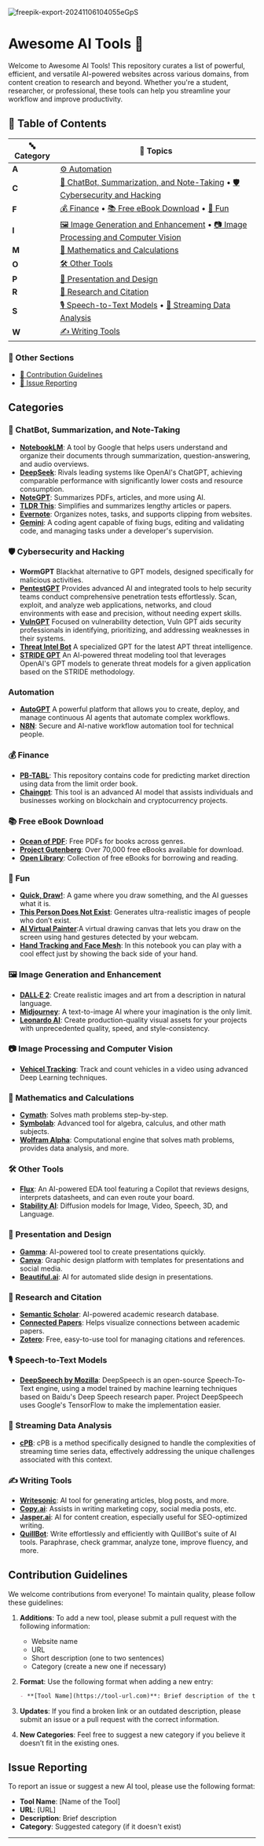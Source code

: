 ![freepik-export-20241106104055eGpS](https://github.com/user-attachments/assets/693d2162-e578-43e2-af86-69992b8aed17)

# Awesome AI Tools 🚀

Welcome to Awesome AI Tools! This repository curates a list of powerful, efficient, and versatile AI-powered websites across various domains, from content creation to research and beyond. Whether you're a student, researcher, or professional, these tools can help you streamline your workflow and improve productivity.

## 📌 Table of Contents  

| 🔤 **Category** | 📂 **Topics** |
|---------------|-------------|
| **A** | [⚙️ Automation](#automation) |
| **C** | [🤖 ChatBot, Summarization, and Note-Taking](#chatbot-summarization-and-note-taking) • [🛡️ Cybersecurity and Hacking](#cybersecurity-and-hacking) |
| **F** | [💰 Finance](#finance) • [📚 Free eBook Download](#free-ebook-download) • [🎉 Fun](#fun) |
| **I** | [🖼️ Image Generation and Enhancement](#image-generation-and-enhancement) • [📷 Image Processing and Computer Vision](#image-processing-and-computer-vision) |
| **M** | [🧮 Mathematics and Calculations](#mathematics-and-calculations) |
| **O** | [🛠️ Other Tools](#other-tools) |
| **P** | [🎨 Presentation and Design](#presentation-and-design) |
| **R** | [🔬 Research and Citation](#research-and-citation) |
| **S** | [🎙️ Speech-to-Text Models](#speech-to-text-models) • [📡 Streaming Data Analysis](#streaming-data-analysis) |
| **W** | [✍️ Writing Tools](#writing-tools) |

### 📜 Other Sections  
- [📖 Contribution Guidelines](#contribution-guidelines)  
- [🐞 Issue Reporting](#issue-reporting)  

## Categories

### 🤖 ChatBot, Summarization, and Note-Taking
- **[NotebookLM](https://notebooklm.google/)**: A tool by Google that helps users understand and organize their documents through summarization, question-answering, and audio overviews.
- **[DeepSeek](https://www.deepseek.com/)**: Rivals leading systems like OpenAI's ChatGPT, achieving comparable performance with significantly lower costs and resource consumption.
- **[NoteGPT](https://www.notegpt.com)**: Summarizes PDFs, articles, and more using AI.
- **[TLDR This](https://tldrthis.com)**: Simplifies and summarizes lengthy articles or papers.
- **[Evernote](https://evernote.com)**: Organizes notes, tasks, and supports clipping from websites.
- **[Gemini](https://gemini.google.com/)**: A coding agent capable of fixing bugs, editing and validating code, and managing tasks under a developer's supervision.

### 🛡️ Cybersecurity and Hacking
- **WormGPT** Blackhat alternative to GPT models, designed specifically for malicious activities.
- **[PentestGPT](https://pentestgpt.ai/)** Provides advanced AI and integrated tools to help security teams conduct comprehensive penetration tests effortlessly. Scan, exploit, and analyze web applications, networks, and cloud environments with ease and precision, without needing expert skills.
- **[VulnGPT](https://chatgpt.com/g/g-blU09Cvvf-vulngpt)** Focused on vulnerability detection, Vuln GPT aids security professionals in identifying, prioritizing, and addressing weaknesses in their systems.
- **[Threat Intel Bot](https://chatgpt.com/g/g-Vy4rIqiCF-threat-intel-bot)** A specialized GPT for the latest APT threat intelligence.
- **[STRIDE GPT](https://stridegpt.streamlit.app/)** An AI-powered threat modeling tool that leverages OpenAI's GPT models to generate threat models for a given application based on the STRIDE methodology.

### Automation
- **[AutoGPT](https://github.com/Significant-Gravitas/AutoGPT)** A powerful platform that allows you to create, deploy, and manage continuous AI agents that automate complex workflows.
- **[N8N](https://n8n.io/)**: Secure and AI-native workflow automation tool for technical people.

### 💰 Finance
- **[PB-TABL](https://github.com/rezapaki1376/PB-TABL)**: This repository contains code for predicting market direction using data from the limit order book.
- **[Chaingpt](https://www.chaingpt.org/)**: This tool is an advanced AI model that assists individuals and businesses working on blockchain and cryptocurrency projects.

### 📚 Free eBook Download
- **[Ocean of PDF](https://oceanofpdf.com)**: Free PDFs for books across genres.
- **[Project Gutenberg](https://www.gutenberg.org)**: Over 70,000 free eBooks available for download.
- **[Open Library](https://openlibrary.org)**: Collection of free eBooks for borrowing and reading.

### 🎉 Fun
- **[Quick, Draw!](https://quickdraw.withgoogle.com/)**: A game where you draw something, and the AI guesses what it is.
- **[This Person Does Not Exist](https://thispersondoesnotexist.com/)**: Generates ultra-realistic images of people who don’t exist.
- **[AI Virtual Painter](https://github.com/MohamedAlaouiMhamdi/AI_virtual_Painter)**:A virtual drawing canvas that lets you draw on the screen using hand gestures detected by your webcam.
- **[Hand Tracking and Face Mesh](https://github.com/milad-goudarzi/Hand-tracking-and-face-mesh/tree/main)**: In this notebook you can play with a cool effect just by showing the back side of your hand.

### 🖼️ Image Generation and Enhancement
- **[DALL·E 2](https://openai.com/index/dall-e-2/)**: Create realistic images and art from a description in natural language.
- **[Midjourney](https://www.midjourney.com/home)**: A text-to-image AI where your imagination is the only limit.
- **[Leonardo AI](https://leonardo.ai/)**: Create production-quality visual assets for your projects with unprecedented quality, speed, and style-consistency.

### 📷 Image Processing and Computer Vision
- **[Vehicel Tracking](https://github.com/milad-goudarzi/Object-tracking)**: Track and count vehicles in a video using advanced Deep Learning techniques.

### 🧮 Mathematics and Calculations
- **[Cymath](https://www.cymath.com)**: Solves math problems step-by-step.
- **[Symbolab](https://www.symbolab.com)**: Advanced tool for algebra, calculus, and other math subjects.
- **[Wolfram Alpha](https://www.wolframalpha.com)**: Computational engine that solves math problems, provides data analysis, and more.

### 🛠️ Other Tools
- **[Flux](https://www.flux.ai/p)**: An AI-powered EDA tool featuring a Copilot that reviews designs, interprets datasheets, and can even route your board.
- **[Stability AI](https://stability.ai/)**: Diffusion models for Image, Video, Speech, 3D, and Language.

### 🎨 Presentation and Design
- **[Gamma](https://gamma.app)**: AI-powered tool to create presentations quickly.
- **[Canva](https://www.canva.com)**: Graphic design platform with templates for presentations and social media.
- **[Beautiful.ai](https://www.beautiful.ai)**: AI for automated slide design in presentations.

### 🔬 Research and Citation
- **[Semantic Scholar](https://www.semanticscholar.org)**: AI-powered academic research database.
- **[Connected Papers](https://www.connectedpapers.com)**: Helps visualize connections between academic papers.
- **[Zotero](https://www.zotero.org)**: Free, easy-to-use tool for managing citations and references.

### 🎙️ Speech-to-Text Models
- **[DeepSpeech by Mozilla](https://github.com/mozilla/DeepSpeech)**: DeepSpeech is an open-source Speech-To-Text engine, using a model trained by machine learning techniques based on Baidu's Deep Speech research paper. Project DeepSpeech uses Google's TensorFlow to make the implementation easier.

### 📡 Streaming Data Analysis
- **[cPB](https://github.com/rezapaki1376/cPB)**: cPB is a method specifically designed to handle the complexities of streaming time series data, effectively addressing the unique challenges associated with this context.

### ✍️ Writing Tools
- **[Writesonic](https://writesonic.com)**: AI tool for generating articles, blog posts, and more.
- **[Copy.ai](https://copy.ai)**: Assists in writing marketing copy, social media posts, etc.
- **[Jasper.ai](https://jasper.ai)**: AI for content creation, especially useful for SEO-optimized writing.
- **[QuillBot](https://quillbot.com)**: Write effortlessly and efficiently with QuillBot's suite of AI tools. Paraphrase, check grammar, analyze tone, improve fluency, and more.

## Contribution Guidelines

We welcome contributions from everyone! To maintain quality, please follow these guidelines:

1. **Additions**: To add a new tool, please submit a pull request with the following information:
   - Website name
   - URL
   - Short description (one to two sentences)
   - Category (create a new one if necessary)

2. **Format**: Use the following format when adding a new entry:
   ```markdown
   - **[Tool Name](https://tool-url.com)**: Brief description of the tool.
   ```

3. **Updates**: If you find a broken link or an outdated description, please submit an issue or a pull request with the correct information.

4. **New Categories**: Feel free to suggest a new category if you believe it doesn’t fit in the existing ones.

## Issue Reporting

To report an issue or suggest a new AI tool, please use the following format:

- **Tool Name**: [Name of the Tool]
- **URL**: [URL]
- **Description**: Brief description
- **Category**: Suggested category (if it doesn't exist)

---
